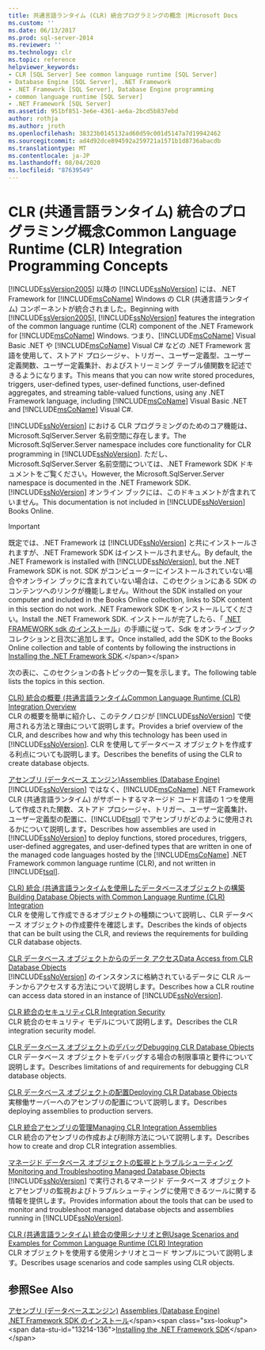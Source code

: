 ```yaml
---
title: 共通言語ランタイム (CLR) 統合プログラミングの概念 |Microsoft Docs
ms.custom: ''
ms.date: 06/13/2017
ms.prod: sql-server-2014
ms.reviewer: ''
ms.technology: clr
ms.topic: reference
helpviewer_keywords:
- CLR [SQL Server] See common language runtime [SQL Server]
- Database Engine [SQL Server], .NET Framework
- .NET Framework [SQL Server], Database Engine programming
- common language runtime [SQL Server]
- .NET Framework [SQL Server]
ms.assetid: 951bf851-3e6e-4361-ae6a-2bcd5b837ebd
author: rothja
ms.author: jroth
ms.openlocfilehash: 38323b0145132ad60d59c001d5147a7d19942462
ms.sourcegitcommit: ad4d92dce894592a259721a1571b1d8736abacdb
ms.translationtype: MT
ms.contentlocale: ja-JP
ms.lasthandoff: 08/04/2020
ms.locfileid: "87639549"
---
```

# <a name="common-language-runtime-clr-integration-programming-concepts"></a><span data-ttu-id="13214-102">CLR (共通言語ランタイム) 統合のプログラミング概念</span><span class="sxs-lookup"><span data-stu-id="13214-102">Common Language Runtime (CLR) Integration Programming Concepts</span></span>
  <span data-ttu-id="13214-103">[!INCLUDE[ssVersion2005](../../../includes/ssversion2005-md.md)] 以降の [!INCLUDE[ssNoVersion](../../../includes/ssnoversion-md.md)] には、.NET Framework for [!INCLUDE[msCoName](../../../includes/msconame-md.md)] Windows の CLR (共通言語ランタイム) コンポーネントが統合されました。</span><span class="sxs-lookup"><span data-stu-id="13214-103">Beginning with [!INCLUDE[ssVersion2005](../../../includes/ssversion2005-md.md)], [!INCLUDE[ssNoVersion](../../../includes/ssnoversion-md.md)] features the integration of the common language runtime (CLR) component of the .NET Framework for [!INCLUDE[msCoName](../../../includes/msconame-md.md)] Windows.</span></span> <span data-ttu-id="13214-104">つまり、[!INCLUDE[msCoName](../../../includes/msconame-md.md)] Visual Basic .NET や [!INCLUDE[msCoName](../../../includes/msconame-md.md)] Visual C# などの .NET Framework 言語を使用して、ストアド プロシージャ、トリガー、ユーザー定義型、ユーザー定義関数、ユーザー定義集計、およびストリーミング テーブル値関数を記述できるようになります。</span><span class="sxs-lookup"><span data-stu-id="13214-104">This means that you can now write stored procedures, triggers, user-defined types, user-defined functions, user-defined aggregates, and streaming table-valued functions, using any .NET Framework language, including [!INCLUDE[msCoName](../../../includes/msconame-md.md)] Visual Basic .NET and [!INCLUDE[msCoName](../../../includes/msconame-md.md)] Visual C#.</span></span>  
  
 <span data-ttu-id="13214-105">[!INCLUDE[ssNoVersion](../../../includes/ssnoversion-md.md)] における CLR プログラミングのためのコア機能は、Microsoft.SqlServer.Server 名前空間に存在します。</span><span class="sxs-lookup"><span data-stu-id="13214-105">The Microsoft.SqlServer.Server namespace includes core functionality for CLR programming in [!INCLUDE[ssNoVersion](../../../includes/ssnoversion-md.md)].</span></span> <span data-ttu-id="13214-106">ただし、Microsoft.SqlServer.Server 名前空間については、.NET Framework SDK ドキュメントをご覧ください。</span><span class="sxs-lookup"><span data-stu-id="13214-106">However, the Microsoft.SqlServer.Server namespace is documented in the .NET Framework SDK.</span></span> <span data-ttu-id="13214-107">[!INCLUDE[ssNoVersion](../../../includes/ssnoversion-md.md)] オンライン ブックには、このドキュメントが含まれていません。</span><span class="sxs-lookup"><span data-stu-id="13214-107">This documentation is not included in [!INCLUDE[ssNoVersion](../../../includes/ssnoversion-md.md)] Books Online.</span></span>  
  
> [!IMPORTANT]  
>  <span data-ttu-id="13214-108">既定では、.NET Framework は [!INCLUDE[ssNoVersion](../../../includes/ssnoversion-md.md)] と共にインストールされますが、.NET Framework SDK はインストールされません。</span><span class="sxs-lookup"><span data-stu-id="13214-108">By default, the .NET Framework is installed with [!INCLUDE[ssNoVersion](../../../includes/ssnoversion-md.md)], but the .NET Framework SDK is not.</span></span> <span data-ttu-id="13214-109">SDK がコンピューターにインストールされていない場合やオンライン ブックに含まれていない場合は、このセクションにある SDK のコンテンツへのリンクが機能しません。</span><span class="sxs-lookup"><span data-stu-id="13214-109">Without the SDK installed on your computer and included in the Books Online collection, links to SDK content in this section do not work.</span></span> <span data-ttu-id="13214-110">.NET Framework SDK をインストールしてください。</span><span class="sxs-lookup"><span data-stu-id="13214-110">Install the .NET Framework SDK.</span></span> <span data-ttu-id="13214-111">インストールが完了したら、「 [.NET FRAMEWORK sdk のインストール](https://technet.microsoft.com/library/bb686823\(v=SQL.105\).aspx)」の手順に従って、Sdk をオンラインブックコレクションと目次に追加します。</span><span class="sxs-lookup"><span data-stu-id="13214-111">Once installed, add the SDK to the Books Online collection and table of contents by following the instructions in [Installing the .NET Framework SDK](https://technet.microsoft.com/library/bb686823\(v=SQL.105\).aspx).</span></span>  
  
 <span data-ttu-id="13214-112">次の表に、このセクションの各トピックの一覧を示します。</span><span class="sxs-lookup"><span data-stu-id="13214-112">The following table lists the topics in this section.</span></span>  
  
 [<span data-ttu-id="13214-113">CLR&#41; 統合の概要 &#40;共通言語ランタイム</span><span class="sxs-lookup"><span data-stu-id="13214-113">Common Language Runtime &#40;CLR&#41; Integration Overview</span></span>](common-language-runtime-integration-overview.md)  
 <span data-ttu-id="13214-114">CLR の概要を簡単に紹介し、このテクノロジが [!INCLUDE[ssNoVersion](../../../includes/ssnoversion-md.md)] で使用される方法と理由について説明します。</span><span class="sxs-lookup"><span data-stu-id="13214-114">Provides a brief overview of the CLR, and describes how and why this technology has been used in [!INCLUDE[ssNoVersion](../../../includes/ssnoversion-md.md)].</span></span> <span data-ttu-id="13214-115">CLR を使用してデータベース オブジェクトを作成する利点についても説明します。</span><span class="sxs-lookup"><span data-stu-id="13214-115">Describes the benefits of using the CLR to create database objects.</span></span>  
  
 [<span data-ttu-id="13214-116">アセンブリ &#40;データベース エンジン&#41;</span><span class="sxs-lookup"><span data-stu-id="13214-116">Assemblies &#40;Database Engine&#41;</span></span>](assemblies-database-engine.md)  
 <span data-ttu-id="13214-117">[!INCLUDE[ssNoVersion](../../../includes/ssnoversion-md.md)] ではなく、[!INCLUDE[msCoName](../../../includes/msconame-md.md)] .NET Framework CLR (共通言語ランタイム) がサポートするマネージド コード言語の 1 つを使用して作成された関数、ストアド プロシージャ、トリガー、ユーザー定義集計、ユーザー定義型の配置に、[!INCLUDE[tsql](../../../includes/tsql-md.md)] でアセンブリがどのように使用されるかについて説明します。</span><span class="sxs-lookup"><span data-stu-id="13214-117">Describes how assemblies are used in [!INCLUDE[ssNoVersion](../../../includes/ssnoversion-md.md)] to deploy functions, stored procedures, triggers, user-defined aggregates, and user-defined types that are written in one of the managed code languages hosted by the [!INCLUDE[msCoName](../../../includes/msconame-md.md)] .NET Framework common language runtime (CLR), and not written in [!INCLUDE[tsql](../../../includes/tsql-md.md)].</span></span>  
  
 [<span data-ttu-id="13214-118">CLR&#41; 統合 &#40;共通言語ランタイムを使用したデータベースオブジェクトの構築</span><span class="sxs-lookup"><span data-stu-id="13214-118">Building Database Objects with Common Language Runtime &#40;CLR&#41; Integration</span></span>](database-objects/building-database-objects-with-common-language-runtime-clr-integration.md)  
 <span data-ttu-id="13214-119">CLR を使用して作成できるオブジェクトの種類について説明し、CLR データベース オブジェクトの作成要件を確認します。</span><span class="sxs-lookup"><span data-stu-id="13214-119">Describes the kinds of objects that can be built using the CLR, and reviews the requirements for building CLR database objects.</span></span>  
  
 [<span data-ttu-id="13214-120">CLR データベース オブジェクトからのデータ アクセス</span><span class="sxs-lookup"><span data-stu-id="13214-120">Data Access from CLR Database Objects</span></span>](data-access/data-access-from-clr-database-objects.md)  
 <span data-ttu-id="13214-121">[!INCLUDE[ssNoVersion](../../../includes/ssnoversion-md.md)] のインスタンスに格納されているデータに CLR ルーチンからアクセスする方法について説明します。</span><span class="sxs-lookup"><span data-stu-id="13214-121">Describes how a CLR routine can access data stored in an instance of [!INCLUDE[ssNoVersion](../../../includes/ssnoversion-md.md)].</span></span>  
  
 [<span data-ttu-id="13214-122">CLR 統合のセキュリティ</span><span class="sxs-lookup"><span data-stu-id="13214-122">CLR Integration Security</span></span>](security/clr-integration-security.md)  
 <span data-ttu-id="13214-123">CLR 統合のセキュリティ モデルについて説明します。</span><span class="sxs-lookup"><span data-stu-id="13214-123">Describes the CLR integration security model.</span></span>  
  
 [<span data-ttu-id="13214-124">CLR データベース オブジェクトのデバッグ</span><span class="sxs-lookup"><span data-stu-id="13214-124">Debugging CLR Database Objects</span></span>](debugging-clr-database-objects.md)  
 <span data-ttu-id="13214-125">CLR データベース オブジェクトをデバッグする場合の制限事項と要件について説明します。</span><span class="sxs-lookup"><span data-stu-id="13214-125">Describes limitations of and requirements for debugging CLR database objects.</span></span>  
  
 [<span data-ttu-id="13214-126">CLR データベース オブジェクトの配置</span><span class="sxs-lookup"><span data-stu-id="13214-126">Deploying CLR Database Objects</span></span>](deploying-clr-database-objects.md)  
 <span data-ttu-id="13214-127">実稼働サーバーへのアセンブリの配置について説明します。</span><span class="sxs-lookup"><span data-stu-id="13214-127">Describes deploying assemblies to production servers.</span></span>  
  
 [<span data-ttu-id="13214-128">CLR 統合アセンブリの管理</span><span class="sxs-lookup"><span data-stu-id="13214-128">Managing CLR Integration Assemblies</span></span>](assemblies/managing-clr-integration-assemblies.md)  
 <span data-ttu-id="13214-129">CLR 統合のアセンブリの作成および削除方法について説明します。</span><span class="sxs-lookup"><span data-stu-id="13214-129">Describes how to create and drop CLR integration assemblies.</span></span>  
  
 [<span data-ttu-id="13214-130">マネージド データベース オブジェクトの監視とトラブルシューティング</span><span class="sxs-lookup"><span data-stu-id="13214-130">Monitoring and Troubleshooting Managed Database Objects</span></span>](monitoring-and-troubleshooting-managed-database-objects.md)  
 <span data-ttu-id="13214-131">[!INCLUDE[ssNoVersion](../../../includes/ssnoversion-md.md)] で実行されるマネージド データベース オブジェクトとアセンブリの監視およびトラブルシューティングに使用できるツールに関する情報を提供します。</span><span class="sxs-lookup"><span data-stu-id="13214-131">Provides information about the tools that can be used to monitor and troubleshoot managed database objects and assemblies running in [!INCLUDE[ssNoVersion](../../../includes/ssnoversion-md.md)].</span></span>  
  
 [<span data-ttu-id="13214-132">CLR &#40;共通言語ランタイム&#41; 統合の使用シナリオと例</span><span class="sxs-lookup"><span data-stu-id="13214-132">Usage Scenarios and Examples for Common Language Runtime &#40;CLR&#41; Integration</span></span>](../../database-engine/dev-guide/usage-scenarios-and-examples-for-common-language-runtime-clr-integration.md)  
 <span data-ttu-id="13214-133">CLR オブジェクトを使用する使用シナリオとコード サンプルについて説明します。</span><span class="sxs-lookup"><span data-stu-id="13214-133">Describes usage scenarios and code samples using CLR objects.</span></span>  
  
## <a name="see-also"></a><span data-ttu-id="13214-134">参照</span><span class="sxs-lookup"><span data-stu-id="13214-134">See Also</span></span>  
 <span data-ttu-id="13214-135">[アセンブリ &#40;データベースエンジン&#41;](assemblies-database-engine.md) </span><span class="sxs-lookup"><span data-stu-id="13214-135">[Assemblies &#40;Database Engine&#41;](assemblies-database-engine.md) </span></span>  
 <span data-ttu-id="13214-136">[.NET Framework SDK のインストール](https://technet.microsoft.com/library/bb686823\(v=SQL.105\).aspx)</span><span class="sxs-lookup"><span data-stu-id="13214-136">[Installing the .NET Framework SDK](https://technet.microsoft.com/library/bb686823\(v=SQL.105\).aspx)</span></span>  
  
  
